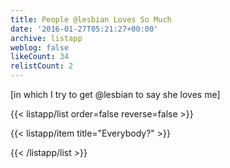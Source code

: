 ```yaml
---
title: People @lesbian Loves So Much
date: '2016-01-27T05:21:27+00:00'
archive: listapp
weblog: false
likeCount: 34
relistCount: 2
---
```


[in which I try to get @lesbian to say she loves me]

<!--more-->

{{< listapp/list order=false reverse=false >}}

   {{< listapp/item title="Everybody?" >}}

{{< /listapp/list >}}
